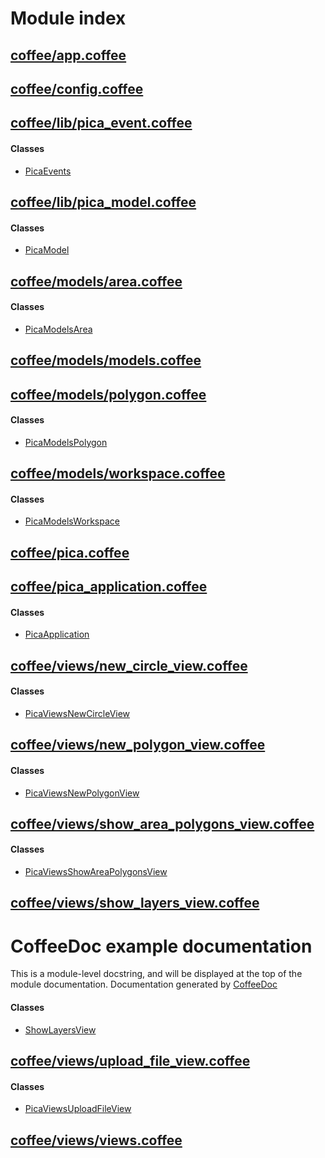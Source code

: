 # Module index

## [coffee/app.coffee](./Coffee:App)
  
  
  

## [coffee/config.coffee](./Coffee:Config)
  
  
  

## [coffee/lib/pica_event.coffee](./Coffee:Lib:Pica_event)
  
  
#### Classes
    
* [PicaEvents](Coffee:Lib:Pica_event#PicaEvents)
    
  
  

## [coffee/lib/pica_model.coffee](./Coffee:Lib:Pica_model)
  
  
#### Classes
    
* [PicaModel](Coffee:Lib:Pica_model#PicaModel)
    
  
  

## [coffee/models/area.coffee](./Coffee:Models:Area)
  
  
#### Classes
    
* [PicaModelsArea](Coffee:Models:Area#PicaModelsArea)
    
  
  

## [coffee/models/models.coffee](./Coffee:Models:Models)
  
  
  

## [coffee/models/polygon.coffee](./Coffee:Models:Polygon)
  
  
#### Classes
    
* [PicaModelsPolygon](Coffee:Models:Polygon#PicaModelsPolygon)
    
  
  

## [coffee/models/workspace.coffee](./Coffee:Models:Workspace)
  
  
#### Classes
    
* [PicaModelsWorkspace](Coffee:Models:Workspace#PicaModelsWorkspace)
    
  
  

## [coffee/pica.coffee](./Coffee:Pica)
  
  
  

## [coffee/pica_application.coffee](./Coffee:Pica_application)
  
  
#### Classes
    
* [PicaApplication](Coffee:Pica_application#PicaApplication)
    
  
  

## [coffee/views/new_circle_view.coffee](./Coffee:Views:New_circle_view)
  
  
#### Classes
    
* [PicaViewsNewCircleView](Coffee:Views:New_circle_view#PicaViewsNewCircleView)
    
  
  

## [coffee/views/new_polygon_view.coffee](./Coffee:Views:New_polygon_view)
  
  
#### Classes
    
* [PicaViewsNewPolygonView](Coffee:Views:New_polygon_view#PicaViewsNewPolygonView)
    
  
  

## [coffee/views/show_area_polygons_view.coffee](./Coffee:Views:Show_area_polygons_view)
  
  
#### Classes
    
* [PicaViewsShowAreaPolygonsView](Coffee:Views:Show_area_polygons_view#PicaViewsShowAreaPolygonsView)
    
  
  

## [coffee/views/show_layers_view.coffee](./Coffee:Views:Show_layers_view)
  
# CoffeeDoc example documentation #

This is a module-level docstring, and will be displayed at the top of the module documentation.
Documentation generated by [CoffeeDoc](http://github.com/omarkhan/coffeedoc)

  
  
#### Classes
    
* [ShowLayersView](Coffee:Views:Show_layers_view#ShowLayersView)
    
  
  

## [coffee/views/upload_file_view.coffee](./Coffee:Views:Upload_file_view)
  
  
#### Classes
    
* [PicaViewsUploadFileView](Coffee:Views:Upload_file_view#PicaViewsUploadFileView)
    
  
  

## [coffee/views/views.coffee](./Coffee:Views:Views)
  
  
  

